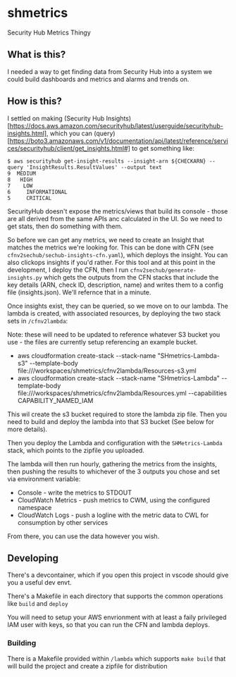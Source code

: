 # shmetrics
Security Hub Metrics Thingy

## What is this?

I needed a way to get finding data from Security Hub into a system we could build dashboards and metrics and alarms and trends on.

## How is this?

I settled on making (Security Hub Insights)[https://docs.aws.amazon.com/securityhub/latest/userguide/securityhub-insights.html], which you can (query)[https://boto3.amazonaws.com/v1/documentation/api/latest/reference/services/securityhub/client/get_insights.html#] to get something like:

```
$ aws securityhub get-insight-results --insight-arn ${CHECKARN} --query 'InsightResults.ResultValues' --output text
9  MEDIUM
8   HIGH
7    LOW
6     INFORMATIONAL
5     CRITICAL
``` 

SecurityHub doesn't expose the metrics/views that build its console - those are all derived from the same APIs anc calculated in the UI.  So we need to get stats, then do something with them.

So before we can get any metrics, we need to create an Insight that matches the metrics we're looking for.  This can be done with CFN (see `cfnv2sechub/sechub-insights-cfn.yaml`), which deploys
the insight.  You can also clickops insights if you'd rather.  For this tool and at this point in the development, I deploy the CFN, then I run `cfnv2sechub/generate-insights.py` which gets
the outputs from the CFN stacks that include the key details (ARN, check ID, description, name) and writes them to a config file (insights.json).  We'll refernce that in a minute.


Once insights exist, they can be queried, so we move on to our lambda.  The lambda is created, with associated resources, by deploying the two stack sets in `/cfnv2lambda`:

Note: these will need to be updated to reference whatever S3 bucket you use - the files are currently setup referencing an example bucket.

  * aws cloudformation create-stack --stack-name "SHmetrics-Lambda-s3" --template-body file:///workspaces/shmetrics/cfnv2lambda/Resources-s3.yml
  * aws cloudformation create-stack --stack-name "SHmetrics-Lambda" --template-body file:///workspaces/shmetrics/cfnv2lambda/Resources.yml --capabilities CAPABILITY_NAMED_IAM

This wil create the s3 bucket required to store the lambda zip file.  Then you need to build and deploy the lambda into that S3 bucket (See below for more details).  

Then you deploy the Lambda and configuration with the `SHMetrics-Lambda` stack, which points to the zipfile you uploaded.

The lambda will then run hourly, gathering the metrics from the insights, then pushing the results to whichever of the 3 outputs you chose and set via environment variable:

  * Console - write the metrics to STDOUT
  * CloudWatch Metrics - push metrics to CWM, using the configured namespace
  * CloudWatch Logs - push a logline with the metric data to CWL for consumption by other services

From there, you can use the data however you wish.


## Developing

There's a devcontainer, which if you open this project in vscode should give you a useful dev envt.

There's a Makefile in each directory that supports the common operations like `build` and `deploy`

You will need to setup your AWS envrionment with at least a faily privileged IAM user with keys, so that you can run the CFN and lambda deploys.

### Building

There is a Makefile provided within `/lambda` which supports `make build` that will build the project and create a zipfile for distribution
